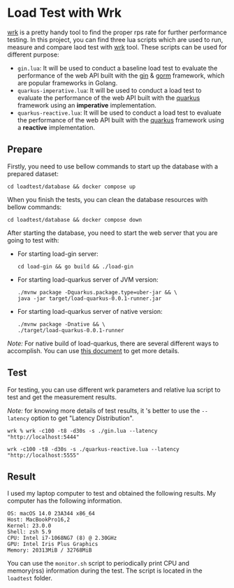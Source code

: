 # Load Test with Wrk

[wrk][wrk] is a pretty handy tool to find the proper rps rate for further performance testing. In this project, you can find three lua scripts which are used to run, measure and compare laod test with [wrk][wrk] tool. These scripts can be used for different purpose:

- `gin.lua`: It will be used to conduct a baseline load test to evaluate the performance of the web API built with the [gin][gin] & [gorm][gorm] framework, which are popular frameworks in Golang.
- `quarkus-imperative.lua`: It will be used to conduct a load test to evaluate the performance of the web API built with the [quarkus][quarkus] framework using an **imperative** implementation.
- `quarkus-reactive.lua`: It will be used to conduct a load test to evaluate the performance of the web API built with the [quarkus][quarkus] framework using a **reactive** implementation.

## Prepare

Firstly, you need to use bellow commands to start up the database with a prepared dataset: 

```shell script
cd loadtest/database && docker compose up
```

When you finish the tests, you can clean the database resources with bellow commands:

```shell script
cd loadtest/database && docker compose down
```

After starting the database, you need to start the web server that you are going to test with:

- For starting load-gin server:

    ```shell script
    cd load-gin && go build && ./load-gin
    ```

- For starting load-quarkus server of JVM version:

    ```shell script
    ./mvnw package -Dquarkus.package.type=uber-jar && \
    java -jar target/load-quarkus-0.0.1-runner.jar 
    ```

- For starting load-quarkus server of native version:

    ```shell script
    ./mvnw package -Dnative && \
    ./target/load-quarkus-0.0.1-runner
    ```

*Note:* For native build of load-quarkus, there are several different ways to accomplish. You can use [this document](https://quarkus.io/guides/building-native-image) to get more details.


## Test

For testing, you can use different wrk parameters and relative lua script to test and get the measurement results.

*Note:* for knowing more details of test results, it 's better to use the `--latency` option to get "Latency Distribution". 

```shell script
wrk % wrk -c100 -t8 -d30s -s ./gin.lua --latency "http://localhost:5444"
```

```shell script
wrk -c100 -t8 -d30s -s ./quarkus-reactive.lua --latency  "http://localhost:5555"
```

## Result

I used my laptop computer to test and obtained the following results. My computer has the following information.

```
OS: macOS 14.0 23A344 x86_64 
Host: MacBookPro16,2 
Kernel: 23.0.0 
Shell: zsh 5.9 
CPU: Intel i7-1068NG7 (8) @ 2.30GHz 
GPU: Intel Iris Plus Graphics 
Memory: 20313MiB / 32768MiB 
```

You can use the `monitor.sh` script to periodically print CPU and memory(rss) information during the test. The script is located in the `loadtest` folder.



[wrk]: <https://github.com/wg/wrk>
[gin]: <https://github.com/gin-gonic/gin>
[gorm]: <https://github.com/go-gorm/gorm>
[quarkus]: <https://github.com/quarkusio/quarkus>